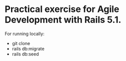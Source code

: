 #  Practical exercise for Agile Development with Rails 5.1.

For running locally: 

* git clone
* rails db:migrate
* rails db:seed
